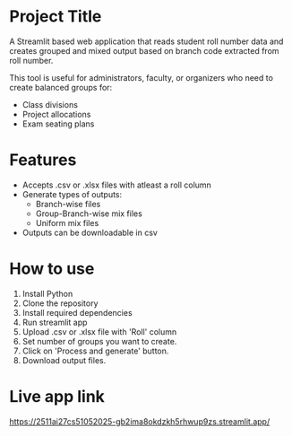 # Project Title

A Streamlit based web application that reads student roll number data and creates grouped and mixed output based on branch code extracted from roll number.

This tool is useful for administrators, faculty, or organizers who need to create balanced groups for:
- Class divisions
- Project allocations
- Exam seating plans

# Features
 - Accepts .csv or .xlsx files with atleast a roll column
 - Generate types of outputs:
    - Branch-wise files
    - Group-Branch-wise mix files
    - Uniform mix files
- Outputs can be downloadable in csv

# How to use
 1. Install Python
 2. Clone the repository
 3. Install required dependencies
 4. Run streamlit app
 5. Upload .csv or .xlsx file with 'Roll' column
 6. Set number of groups you want to create.
 7. Click on 'Process and generate' button.
 8. Download output files.

# Live app link
https://2511ai27cs51052025-gb2ima8okdzkh5rhwup9zs.streamlit.app/
